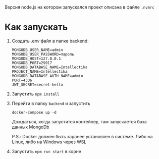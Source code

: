 Версия node.js на котором запускался проект описана в файле `.nvmrc`

# Как запускать
1. Создать .env файл в папке backend:

	```
	MONGODB_USER_NAME=admin
	MONGODB_USER_PASSWORD=пароль
	MONGODB_HOST=127.0.0.1
	MONGODB_PORT=29017
	MONGODB_DATABASE_NAME=Intellectika
	PROJECT_NAME=Intellectika
	MONGODB_DATABASE_AUTH_NAME=admin
	PORT=4336
	JWT_SECRET=secret-hello
	```

2. Запустить `npm install`

3. Перейти в папку `backend` и запустить

	`docker-compose up -d`

	Дождаться, когда запустится контейнер, там запускается база данных MongoDb

	P.S.: Docker должен быть заранее установлен в системе. Либо на Linux, либо на Windows через WSL

4. Запустить `npm run start` в корне
